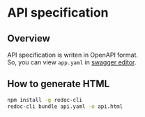 # API specification

## Overview

API specification is writen in OpenAPI format.  
So, you can view `app.yaml` in [swagger editor](http://editor.swagger.io/).

## How to generate HTML

```bash
npm install -g redoc-cli
redoc-cli bundle api.yaml -o api.html
```
